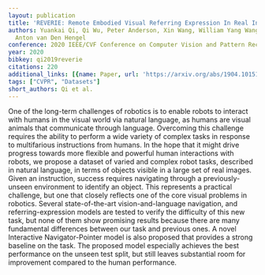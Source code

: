 ```yaml
---
layout: publication
title: 'REVERIE: Remote Embodied Visual Referring Expression In Real Indoor Environments'
authors: Yuankai Qi, Qi Wu, Peter Anderson, Xin Wang, William Yang Wang, Chunhua Shen,
  Anton van Den Hengel
conference: 2020 IEEE/CVF Conference on Computer Vision and Pattern Recognition (CVPR)
year: 2020
bibkey: qi2019reverie
citations: 220
additional_links: [{name: Paper, url: 'https://arxiv.org/abs/1904.10151'}]
tags: ["CVPR", "Datasets"]
short_authors: Qi et al.
---
```

One of the long-term challenges of robotics is to enable robots to interact
with humans in the visual world via natural language, as humans are visual
animals that communicate through language. Overcoming this challenge requires
the ability to perform a wide variety of complex tasks in response to
multifarious instructions from humans. In the hope that it might drive progress
towards more flexible and powerful human interactions with robots, we propose a
dataset of varied and complex robot tasks, described in natural language, in
terms of objects visible in a large set of real images. Given an instruction,
success requires navigating through a previously-unseen environment to identify
an object. This represents a practical challenge, but one that closely reflects
one of the core visual problems in robotics. Several state-of-the-art
vision-and-language navigation, and referring-expression models are tested to
verify the difficulty of this new task, but none of them show promising results
because there are many fundamental differences between our task and previous
ones. A novel Interactive Navigator-Pointer model is also proposed that
provides a strong baseline on the task. The proposed model especially achieves
the best performance on the unseen test split, but still leaves substantial
room for improvement compared to the human performance.